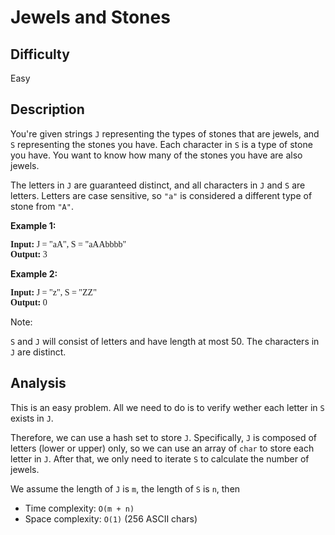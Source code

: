 # Jewels and Stones

## Difficulty

Easy

## Description

You're given strings `J` representing the types of stones that are jewels, and `S` representing the stones you have. Each character in `S` is a type of stone you have. You want to know how many of the stones you have are also jewels.

The letters in `J` are guaranteed distinct, and all characters in `J` and `S` are letters. Letters are case sensitive, so `"a"` is considered a different type of stone from `"A"`.

**Example 1:**

<pre style="font-family: consolas">
<b>Input:</b> J = "aA", S = "aAAbbbb"
<b>Output:</b> 3
</pre>

**Example 2:**

<pre style="font-family: consolas">
<b>Input:</b> J = "z", S = "ZZ"
<b>Output:</b> 0
</pre>
Note:

`S` and `J` will consist of letters and have length at most 50.
The characters in `J` are distinct.

## Analysis

This is an easy problem. All we need to do is to verify wether each letter in `S` exists in `J`.

Therefore, we can use a hash set to store `J`. Specifically, `J` is composed of letters (lower or upper) only, so we can use an array of `char` to store each letter in `J`. After that, we only need to iterate `S` to calculate the number of jewels.

We assume the length of `J` is `m`, the length of `S` is `n`, then

- Time complexity: `O(m + n)`
- Space complexity: `O(1)` (256 ASCII chars)
